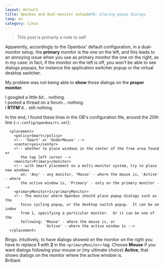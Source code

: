 ```yaml
---
layout: default
title: Openbox and dual-monitor setup&#58; placing popup dialogs
lang: en
category: linux
---
```


> This post is primarly a note to self

Apparently, accordingly to the Openbox' default configuration, in a dual-monitor
setup, the **primary** monitor is the one on the left, and this leads to
an annoying issue when you use as primary monitor the one on the right, as in my
case: in fact, if the monitor on the left is off, you won't be able to see
dialogs popups, for instance the application switcher popup or the virtual desktop
switcher.

<!--more-->
My problem was not being able to **show** those dialogs on the **proper monitor**.

I googled a little bit...  nothing.  
I posted a thread on a forum... nothing.  
I **RTFM**'d... still nothing.


In the end, I found these lines in the OB's configuration file, around the 20th line
(`~/.config/openbox/rc.xml`):

      <placement>
        <policy>Smart</policy>
        <!-- 'Smart' or 'UnderMouse' -->
        <center>yes</center>
        <!-- whether to place windows in the center of the free area found or
           the top left corner -->
        <monitor>Primary</monitor>
        <!-- with Smart placement on a multi-monitor system, try to place new windows
           on: 'Any' - any monitor, 'Mouse' - where the mouse is, 'Active' - where
           the active window is, 'Primary' - only on the primary monitor -->
        <primaryMonitor>1</primaryMonitor>
        <!-- The monitor where Openbox should place popup dialogs such as the
           focus cycling popup, or the desktop switch popup.  It can be an index
           from 1, specifying a particular monitor.  Or it can be one of the
           following: 'Mouse' - where the mouse is, or
                      'Active' - where the active window is -->
      </placement>

Bingo. Intuitively, to have dialogs showed on the monitor on the right you have
to replace **1** with **2** in the `<primaryMonitor>` tag. Choose **Mouse** if you want
dialogs following your mouse or (my ultimate choice) **Active**, that shows dialogs
on the monitor where the active window is.  
Brilliant.
